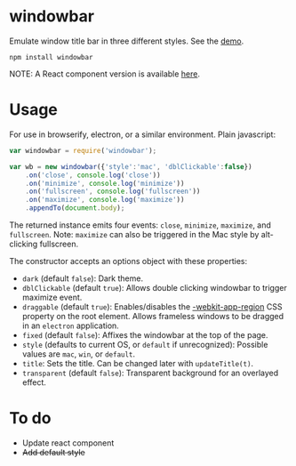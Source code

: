# windowbar

Emulate window title bar in three different styles. See the [demo](http://katacarbix.xyz/windowbar/demo/index.html).

`npm install windowbar`

NOTE: A React component version is available [here](https://github.com/katacarbix/windowbar/tree/windowbar-react).

# Usage

For use in browserify, electron, or a similar environment. Plain javascript:

```javascript
var windowbar = require('windowbar');

var wb = new windowbar({'style':'mac', 'dblClickable':false})
	.on('close', console.log('close'))
	.on('minimize', console.log('minimize'))
	.on('fullscreen', console.log('fullscreen'))
	.on('maximize', console.log('maximize'))
	.appendTo(document.body);
```

The returned instance emits four events: `close`, `minimize`, `maximize`, and `fullscreen`. Note: `maximize` can also be triggered in the Mac style by alt-clicking fullscreen.

The constructor accepts an options object with these properties:

* `dark` (default `false`): Dark theme.
* `dblClickable` (default `true`): Allows double clicking windowbar to trigger maximize event.
* `draggable` (default `true`): Enables/disables the [-webkit-app-region](https://developer.chrome.com/apps/app_window) CSS property on the root element. Allows frameless windows to be dragged in an `electron` application.
* `fixed` (default `false`): Affixes the windowbar at the top of the page.
* `style` (defaults to current OS, or `default` if unrecognized): Possible values are `mac`, `win`, or `default`.
* `title`: Sets the title. Can be changed later with `updateTitle(t)`.
* `transparent` (default `false`): Transparent background for an overlayed effect.



# To do

* Update react component
* ~~Add default style~~
